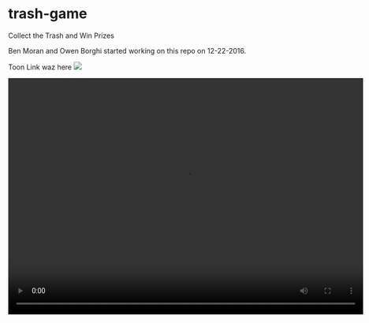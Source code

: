 # trash-game
Collect the Trash and Win Prizes

Ben Moran and Owen Borghi started working on this repo on 12-22-2016.

Toon Link waz here 
<img src="http://vignette3.wikia.nocookie.net/evil17/images/1/1e/Toon_Link.jpg/revision/latest?cb=20111015201401"/>

<video width="720" height="480" controls>
  <source src="https://www.google.com/url?sa=t&rct=j&q=&esrc=s&source=web&cd=1&cad=rja&uact=8&ved=0ahUKEwiYhqTc9KbRAhXHxlQKHQmrBr0Q3ywIHTAA&url=https%3A%2F%2Fwww.youtube.com%2Fwatch%3Fv%3Db_VRJa9rjso&usg=AFQjCNFMAXXeWQA2d4SqshDnegmh5bIynA" type="video/mp4">
</video>
